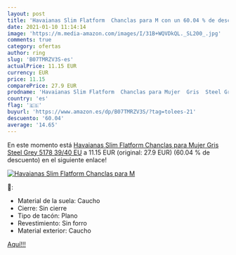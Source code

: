 ```yaml
---
layout: post
title: 'Havaianas Slim Flatform  Chanclas para M con un 60.04 % de descuento'
date: 2021-01-10 11:14:14
image: 'https://m.media-amazon.com/images/I/31B+WQVDkQL._SL200_.jpg'
comments: true
category: ofertas
author: ring
slug: 'B07TMRZV3S-es'
actualPrice: 11.15 EUR
currency: EUR
price: 11.15
comparePrice: 27.9 EUR
prodname: 'Havaianas Slim Flatform  Chanclas para Mujer  Gris  Steel Grey 5178   39/40 EU'
country: 'es'
flag: '🇪🇸'
buyurl: 'https://www.amazon.es/dp/B07TMRZV3S/?tag=tolees-21'
descuento: '60.04'
average: '14.65'
---
```


En este momento está [Havaianas Slim Flatform  Chanclas para Mujer  Gris  Steel Grey 5178   39/40 EU](https://www.amazon.es/dp/B07TMRZV3S/?tag=tolees-21) a 11.15 EUR (original: 27.9 EUR) (60.04 %  de descuento) en el siguiente enlace!

[![Havaianas Slim Flatform  Chanclas para M](https://m.media-amazon.com/images/I/31B+WQVDkQL._SL200_.jpg)](https://www.amazon.es/dp/B07TMRZV3S/?tag=tolees-21)

🔎:

- Material de la suela: Caucho
- Cierre: Sin cierre
- Tipo de tacón: Plano
- Revestimiento: Sin forro
- Material exterior: Caucho

[Aquí!!!](https://www.amazon.es/dp/B07TMRZV3S/?tag=tolees-21)
